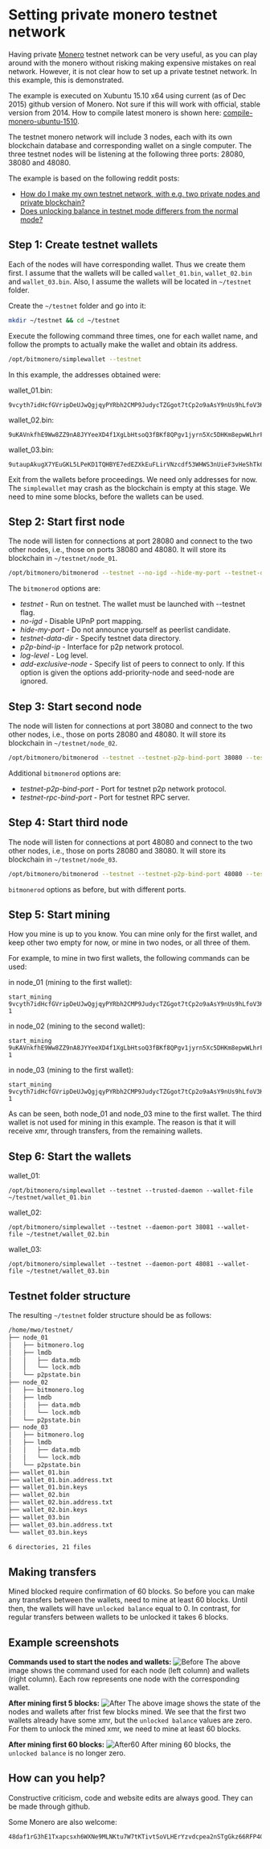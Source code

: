 # Setting private monero testnet network

Having private [Monero](https://getmonero.org/) testnet network can be very useful, as you can play around
with the monero without risking making expensive mistakes on real network. However,
it is not clear how to set up a private testnet network. In this example, this
is demonstrated.

The example is executed on Xubuntu 15.10 x64 using current (as of Dec 2015)
github version of Monero. Not sure if this will work with official, stable version
from 2014.  How to compile latest monero is shown here:
[compile-monero-ubuntu-1510](http://moneroexamples.github.io/compile-monero-ubuntu-1510/).


The testnet monero network will include 3 nodes, each with its own blockchain database
and corresponding wallet on a single computer. The three testnet nodes will be listening
at the following three ports: 28080, 38080 and 48080.


The example is based on the following reddit posts:
 - [How do I make my own testnet network, with e.g. two private nodes and private blockchain?](https://www.reddit.com/r/Monero/comments/3x5qwo/how_do_i_make_my_own_testnet_network_with_eg_two/)
 - [Does unlocking balance in testnet mode differers from the normal mode?](https://www.reddit.com/r/Monero/comments/3xj9vp/does_unlocking_balance_in_testnet_mode_differers/)

## Step 1: Create testnet wallets

Each of the nodes will have corresponding wallet. Thus we create them first. I assume that the wallets will be called `wallet_01.bin`,
`wallet_02.bin` and `wallet_03.bin`. Also, I assume the wallets will be located in `~/testnet` folder.

Create the `~/testnet` folder and go into it:

```bash
mkdir ~/testnet && cd ~/testnet
```

Execute the following command three times, one for each wallet name, and follow the prompts to actually make the wallet and obtain its address.
```bash
/opt/bitmonero/simplewallet --testnet
```

In this example, the addresses obtained were:


wallet_01.bin:
```
9vcyth7idHcfGVripDeUJwQgjqyPYRbh2CMP9JudycTZGgot7tCp2o9aAsY9nUs9hLfoV3KQv59tE1hpZSpgTJXD9zVMHso
```

wallet_02.bin:
```
9uKAVnkfhE9Ww8ZZ9nA8JYYeeXD4f1XgLbHtsoQ3fBKf8QPgv1jyrn5Xc5DHKm8epwWLhrFJnH2w712N9Tk8yRxpGqJgN4C
```

wallet_03.bin:
```
9utaupAkugX7YEuGKL5LPeKD1TQHBYE7edEZXkEuFLirVNzcdf53WHWS3nUieF3vHeShTk6SqU5eSCce5W56mdcZHW67Cs3
```

Exit from the wallets before proceedings. We need only addresses for now.
The `simplewallet` may crash as the blockchain is empty at this stage.
We need to mine some blocks, before the wallets can be used.

## Step 2: Start first node

The node will listen for connections at port 28080 and connect to the two other nodes, i.e., those on ports 38080 and 48080. It will store its blockchain in `~/testnet/node_01`.

```bash
/opt/bitmonero/bitmonerod --testnet --no-igd --hide-my-port --testnet-data-dir ~/testnet/node_01 --p2p-bind-ip 127.0.0.1 --log-level 1 --add-exclusive-node 127.0.0.1:38080 --add-exclusive-node 127.0.0.1:48080
```

The `bitmonerod` options are:

 - *testnet*   - Run on testnet. The wallet must be launched with --testnet flag.
 - *no-igd*    - Disable UPnP port mapping.
 - *hide-my-port* - Do not announce yourself as peerlist candidate.
 - *testnet-data-dir* - Specify testnet data directory.
 - *p2p-bind-ip* - Interface for p2p network protocol.
 - *log-level*  - Log level.
 - *add-exclusive-node* - Specify list of peers to connect to  only. If this option is given the options add-priority-node and seed-node are ignored.

## Step 3: Start second node

The node will listen for connections at port 38080 and connect to the two other nodes, i.e., those on ports 28080 and 48080. It will store its blockchain in `~/testnet/node_02`.

```bash
/opt/bitmonero/bitmonerod --testnet --testnet-p2p-bind-port 38080 --testnet-rpc-bind-port 38081 --no-igd --hide-my-port  --log-level 1 --testnet-data-dir ~/testnet/node_02 --p2p-bind-ip 127.0.0.1 --add-exclusive-node 127.0.0.1:28080 --add-exclusive-node 127.0.0.1:48080
```

Additional `bitmonerod` options are:

 - *testnet-p2p-bind-port* - Port for testnet p2p network protocol.
 - *testnet-rpc-bind-port* - Port for testnet RPC server.    


## Step 4: Start third node

The node will listen for connections at port 48080 and connect to the two other nodes, i.e., those on ports 28080 and 38080. It will store its blockchain in `~/testnet/node_03`.


```bash
/opt/bitmonero/bitmonerod --testnet --testnet-p2p-bind-port 48080 --testnet-rpc-bind-port 48081 --no-igd --hide-my-port  --log-level 1 --testnet-data-dir ~/testnet/node_03 --p2p-bind-ip 127.0.0.1 --add-exclusive-node 127.0.0.1:28080 --add-exclusive-node 127.0.0.1:38080
```

`bitmonerod` options as before, but with different ports.

## Step 5: Start mining

How you mine is up to you know. You can mine only for the first wallet, and keep other two empty for now,
or mine in two nodes, or all three of them.

For example, to mine in two first wallets, the following commands can be used:


in node_01 (mining to the first wallet):
```
start_mining  9vcyth7idHcfGVripDeUJwQgjqyPYRbh2CMP9JudycTZGgot7tCp2o9aAsY9nUs9hLfoV3KQv59tE1hpZSpgTJXD9zVMHso 1
```

in node_02 (mining to the second wallet):
```
start_mining  9uKAVnkfhE9Ww8ZZ9nA8JYYeeXD4f1XgLbHtsoQ3fBKf8QPgv1jyrn5Xc5DHKm8epwWLhrFJnH2w712N9Tk8yRxpGqJgN4C 1
```

in node_03 (mining to the first wallet):
```
start_mining  9vcyth7idHcfGVripDeUJwQgjqyPYRbh2CMP9JudycTZGgot7tCp2o9aAsY9nUs9hLfoV3KQv59tE1hpZSpgTJXD9zVMHso 1
```

As can be seen, both node_01 and node_03 mine to the first wallet. The third wallet
is not used for mining in this example. The reason is that it will receive xmr,
through transfers, from the remaining wallets.

## Step 6: Start the wallets

wallet_01:
```
/opt/bitmonero/simplewallet --testnet --trusted-daemon --wallet-file ~/testnet/wallet_01.bin
```

wallet_02:
```
/opt/bitmonero/simplewallet --testnet --daemon-port 38081 --wallet-file ~/testnet/wallet_02.bin
```

wallet_03:
```
/opt/bitmonero/simplewallet --testnet --daemon-port 48081 --wallet-file ~/testnet/wallet_03.bin
```


## Testnet folder structure

The resulting `~/testnet` folder structure should be as follows:
```bash
/home/mwo/testnet/
├── node_01
│   ├── bitmonero.log
│   ├── lmdb
│   │   ├── data.mdb
│   │   └── lock.mdb
│   └── p2pstate.bin
├── node_02
│   ├── bitmonero.log
│   ├── lmdb
│   │   ├── data.mdb
│   │   └── lock.mdb
│   └── p2pstate.bin
├── node_03
│   ├── bitmonero.log
│   ├── lmdb
│   │   ├── data.mdb
│   │   └── lock.mdb
│   └── p2pstate.bin
├── wallet_01.bin
├── wallet_01.bin.address.txt
├── wallet_01.bin.keys
├── wallet_02.bin
├── wallet_02.bin.address.txt
├── wallet_02.bin.keys
├── wallet_03.bin
├── wallet_03.bin.address.txt
└── wallet_03.bin.keys

6 directories, 21 files
```

## Making transfers

Mined blocked require confirmation of 60 blocks. So before you can make any transfers between the wallets, need to mine at least 60 blocks. Until then, the wallets will have `unlocked balance` equal to 0. In contrast, for regular transfers between
wallets to be unlocked it takes 6 blocks.

## Example screenshots

**Commands used to start the nodes and wallets:**
![Before](https://raw.githubusercontent.com/moneroexamples/private-testnet/master/img/testnet_setup.jpg)
The above image shows the command used for each node (left column) and wallets (right column).
Each row represents one node with the corresponding wallet.



**After mining first 5 blocks:**
![After](https://raw.githubusercontent.com/moneroexamples/private-testnet/master/img/testnet_run.jpg)
The above image shows the state of the nodes and wallets after frist few blocks mined. We see
that the first two wallets already have some xmr, but the `unlocked balance` values are zero. For them
to unlock the mined xmr, we need to mine at least 60 blocks.


**After mining first 60 blocks:**
![After60](https://raw.githubusercontent.com/moneroexamples/private-testnet/master/img/testnet_run_60.jpg)
After mining 60 blocks, the `unlocked balance` is no longer zero.


## How can you help?

Constructive criticism, code and website edits are always good. They can be made through github.

Some Monero are also welcome:
```
48daf1rG3hE1Txapcsxh6WXNe9MLNKtu7W7tKTivtSoVLHErYzvdcpea2nSTgGkz66RFP4GKVAsTV14v6G3oddBTHfxP6tU
```    
